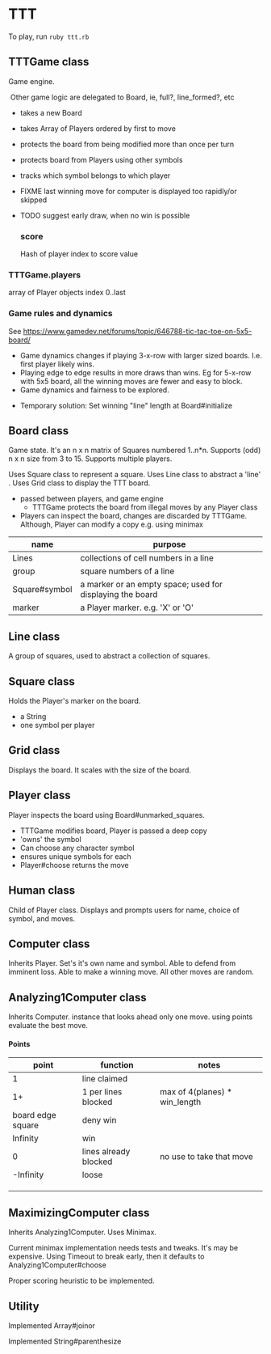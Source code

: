 # TTT

To play, run `ruby ttt.rb`

## TTTGame class
Game engine. 

​	Other game logic are delegated to Board, ie, full?, line_formed?, etc

- takes a new Board

- takes Array of Players ordered by first to move

- protects the board from being modified more than once per turn

- protects board from Players using other symbols

- tracks which symbol belongs to which player

- FIXME last winning move for computer is displayed too rapidly/or skipped

- TODO suggest early draw, when no win is possible

  

  ### score

  Hash of player index to score value

### TTTGame.players

array of Player objects index 0..last

### Game rules and dynamics

See https://www.gamedev.net/forums/topic/646788-tic-tac-toe-on-5x5-board/

- Game dynamics changes if playing 3-x-row with larger sized boards. I.e. first player likely wins.
- Playing edge to edge results in more draws than wins. Eg for 5-x-row with 5x5 board, all the winning moves are fewer and easy to block.
- Game dynamics and fairness to be explored.

* Temporary solution: Set winning "line" length at Board#initialize

## Board class

Game state. It's an n x n matrix of Squares numbered 1..n*n. Supports (odd) n x n size from 3 to 15. Supports multiple players.

Uses Square class to represent a square. Uses Line class to abstract a 'line' . Uses Grid class to display the TTT board.

- passed between players, and game engine
  - TTTGame protects the board from illegal moves by any Player class
- Players can inspect the board, changes are discarded by TTTGame. Although, Player can modify a copy e.g. using minimax

| name          | purpose                                                   |
| ------------- | --------------------------------------------------------- |
| Lines         | collections of cell numbers in a line                     |
| group         | square numbers of a line                                  |
| Square#symbol | a marker or an empty space; used for displaying the board |
| marker        | a Player marker. e.g. 'X' or 'O'                          |

## Line class

A group of squares, used to abstract a collection of squares.

## Square class

Holds the  Player's marker on the board.

- a String
- one symbol per player

## Grid class

Displays the board. It scales with the size of the board.

## Player class

Player inspects the board using Board#unmarked_squares.

- TTTGame modifies board, Player is passed a deep copy
- 'owns' the symbol
- Can choose any character symbol
- ensures unique symbols for each
- Player#choose returns the move

## Human class

Child of Player class. Displays and prompts users for name, choice of symbol, and moves.

## Computer class

Inherits Player. Set's it's own name and symbol. Able to defend from imminent loss. Able to make a winning move. All other moves are random.

## Analyzing1Computer class

Inherits Computer. instance that looks ahead only one move. using points evaluate the best move.

#### Points

| point             | function              | notes                         |
| ----------------- | --------------------- | ----------------------------- |
| 1                 | line claimed          |                               |
| 1+                | 1 per lines blocked   | max of 4(planes) * win_length |
| board edge square | deny win              |                               |
| Infinity          | win                   |                               |
| 0                 | lines already blocked | no use to take that move      |
| -Infinity         | loose                 |                               |
|                   |                       |                               |
|                   |                       |                               |
|                   |                       |                               |

## MaximizingComputer class

Inherits Analyzing1Computer. Uses Minimax. 

Current minimax implementation needs tests and tweaks. It's may be expensive. Using Timeout to break early, then it defaults to Analyzing1Computer#choose

Proper scoring heuristic to be implemented.

## Utility

Implemented Array#joinor

Implemented String#parenthesize